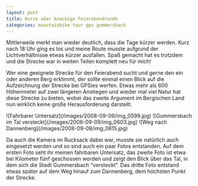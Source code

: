 ```yaml
---
layout: post
title: Kurze aber knackige Feierabendrunde
categories: mountainbike tour gps gummersbach
---
```


Mittlerweile merkt man wieder deutlich, dass die Tage kürzer werden. Kurz nach 18 Uhr ging es los und meine Route musste aufgrund der Lichtverhältnisse etwas kürzer ausfallen. Spaß gemacht hat es trotzdem und die Strecke war in weiten Teilen komplett neu für mich!

Wer eine geeignete Strecke für den Feierabend sucht und gerne den ein oder anderen Berg erklimmt, der sollte einmal einen Blick auf die Aufzeichnung der Strecke bei GPSies werfen. Etwas mehr als 600 Höhenmeter auf zwei längeren Anstiegen und wieder mal viel Natur hat diese Strecke zu bieten, wobei das zweite Argument im Bergischen Land nun wirklich keine große Herausforderung darstellt.

<div class="gallery" markdown="1">
![Fahrbarer Untersatz](/images/2008-09-09/img_0599.jpg)
![Gummersbach im Tal versteckt](/images/2008-09-09/img_0603.jpg)
![Weg nach Dannenberg](/images/2008-09-09/img_0615.jpg)
</div>

Da auch die Kamera im Rucksack dabei war, musste sie natürlich auch eingesetzt werden und so sind auch ein paar Fotos entstanden. Auf dem ersten Foto seht ihr meinen fahrbaren Untersatz, das zweite Foto ist etwa bei Kilometer fünf geschossen worden und zeigt den Blick über das Tal, in dem sich die Stadt Gummersbach “versteckt”. Das dritte Foto entstand etwas später auf dem Weg hinauf zum Dannenberg, dem höchsten Punkt der Strecke.

